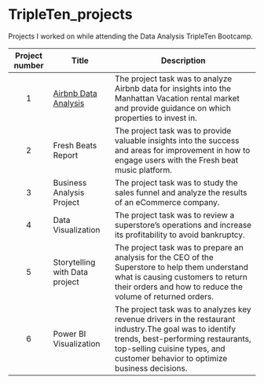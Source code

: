 # TripleTen_projects
Projects I worked on while attending the Data Analysis TripleTen Bootcamp.


| Project number | Title | Description |
| :-----------: | ----------- |----------- |
| 1 | [Airbnb Data Analysis](https://docs.google.com/spreadsheets/d/10mVXevwqWVtDg6U214qA4cP1s0lbVUgJXphtCXk8SQE/edit?usp=sharing)| The project task was to analyze Airbnb data for insights into the Manhattan Vacation rental market and provide guidance on which properties to invest in.|
| 2 | Fresh Beats Report | The project task was to provide valuable insights into the success and areas for improvement in how to engage users with the Fresh beat music platform.|
| 3 | Business Analysis Project | The project task was to study the sales funnel and analyze the results of an eCommerce company. |
| 4 | Data Visualization | The project task was to review a superstore’s operations and increase its profitability to avoid bankruptcy. |
| 5 | Storytelling with Data project | The project task was to prepare an analysis for the CEO of the Superstore to help them understand what is causing customers to return their orders and how to reduce the volume of returned orders. |
| 6 | Power BI Visualization | The project task was to analyzes key revenue drivers in the restaurant industry.The goal was to identify trends, best-performing restaurants, top-selling cuisine types, and customer behavior to optimize business decisions. |
